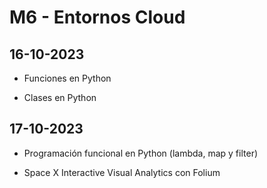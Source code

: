 # M6 - Entornos Cloud
  ## 16-10-2023
  - Funciones en Python
  
  - Clases en Python

## 17-10-2023
- Programación funcional en Python (lambda, map y filter)
  
- Space X Interactive Visual Analytics con Folium
